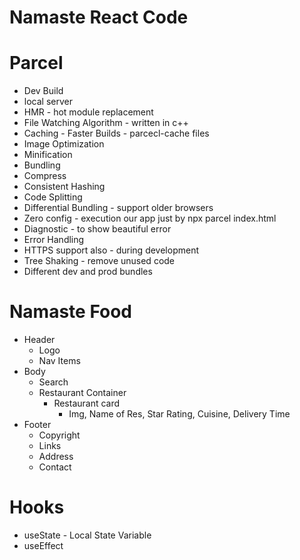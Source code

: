 # Namaste React Code

# Parcel

- Dev Build
- local server
- HMR - hot module replacement
- File Watching Algorithm - written in c++
- Caching - Faster Builds - parcecl-cache files
- Image Optimization
- Minification
- Bundling
- Compress
- Consistent Hashing
- Code Splitting
- Differential Bundling - support older browsers
- Zero config - execution our app just by npx parcel index.html
- Diagnostic - to show beautiful error
- Error Handling
- HTTPS support also - during development
- Tree Shaking - remove unused code
- Different dev and prod bundles

# Namaste Food

- Header
  - Logo
  - Nav Items
- Body
  - Search
  - Restaurant Container
    - Restaurant card
      - Img, Name of Res, Star Rating, Cuisine, Delivery Time
- Footer
  - Copyright
  - Links
  - Address
  - Contact

# Hooks

- useState - Local State Variable
- useEffect
